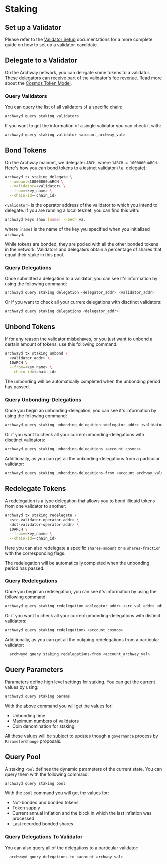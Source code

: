 # Staking

## Set up a Validator

Please refer to the [Validator Setup](https://docs.archway.io/docs/validator/overview) documentations for a more complete guide on how to set up a validator-candidate.

## Delegate to a Validator

On the Archway network, you can delegate some tokens to a validator. These delegators can receive part of the validator's fee revenue. Read more about the [Cosmos Token Model](https://github.com/cosmos/cosmos/raw/master/Cosmos_Token_Model.pdf).

### Query Validators

You can query the list of all validators of a specific chain:

```bash
archwayd query staking validators
```

If you want to get the information of a single validator you can check it with:

```bash
archwayd query staking validator <account_archway_val>
```

## Bond Tokens

On the Archway mainnet, we delegate `uARCH`, where `1ARCH = 1000000uARCH`. Here's how you can bond tokens to a testnet validator (_i.e._ delegate):

```bash
archwayd tx staking delegate \
  --amount=10000000uARCH \
  --validator=<validator> \
  --from=<key_name> \
  --chain-id=<chain_id>
```

`<validator>` is the operator address of the validator to which you intend to delegate. If you are running a local testnet, you can find this with:

```bash
archwayd keys show [name] --bech val
```

where `[name]` is the name of the key you specified when you initialized `archwayd`.

While tokens are bonded, they are pooled with all the other bonded tokens in the network. Validators and delegators obtain a percentage of shares that equal their stake in this pool.

### Query Delegations

Once submitted a delegation to a validator, you can see it's information by using the following command:

```bash
archwayd query staking delegation <delegator_addr> <validator_addr>
```

Or if you want to check all your current delegations with disctinct validators:

```bash
archwayd query staking delegations <delegator_addr>
```

## Unbond Tokens

If for any reason the validator misbehaves, or you just want to unbond a certain amount of tokens, use this following command.

```bash
archwayd tx staking unbond \
  <validator_addr> \
  10ARCH \
  --from=<key_name> \
  --chain-id=<chain_id>
```

The unbonding will be automatically completed when the unbonding period has passed.

### Query Unbonding-Delegations

Once you begin an unbonding-delegation, you can see it's information by using the following command:

```bash
archwayd query staking unbonding-delegation <delegator_addr> <validator_addr>
```

Or if you want to check all your current unbonding-delegations with disctinct validators:

```bash
archwayd query staking unbonding-delegations <account_cosmos>
```

Additionally, as you can get all the unbonding-delegations from a particular validator:

```bash
archwayd query staking unbonding-delegations-from <account_archway_val>
```

## Redelegate Tokens

A redelegation is a type delegation that allows you to bond illiquid tokens from one validator to another:

```bash
archwayd tx staking redelegate \
  <src-validator-operator-addr> \
  <dst-validator-operator-addr> \
  10ARCH \
  --from=<key_name> \
  --chain-id=<chain_id>
```

Here you can also redelegate a specific `shares-amount` or a `shares-fraction` with the corresponding flags.

The redelegation will be automatically completed when the unbonding period has passed.

### Query Redelegations

Once you begin an redelegation, you can see it's information by using the following command:

```bash
archwayd query staking redelegation <delegator_addr> <src_val_addr> <dst_val_addr>
```

Or if you want to check all your current unbonding-delegations with distinct validators:

```bash
archwayd query staking redelegations <account_cosmos>
```

Additionally, as you can get all the outgoing redelegations from a particular validator:

```bash
  archwayd query staking redelegations-from <account_archway_val>
```

## Query Parameters

Parameters define high level settings for staking. You can get the current values by using:

```bash
archwayd query staking params
```

With the above command you will get the values for:

- Unbonding time
- Maximum numbers of validators
- Coin denomination for staking

All these values will be subject to updates though a `governance` process by `ParameterChange` proposals.

## Query Pool

A staking `Pool` defines the dynamic parameters of the current state. You can query them with the following command:

```bash
archwayd query staking pool
```

With the `pool` command you will get the values for:

- Not-bonded and bonded tokens
- Token supply
- Current annual inflation and the block in which the last inflation was processed
- Last recorded bonded shares

### Query Delegations To Validator

You can also query all of the delegations to a particular validator:

```bash
  archwayd query delegations-to <account_archway_val>
```
